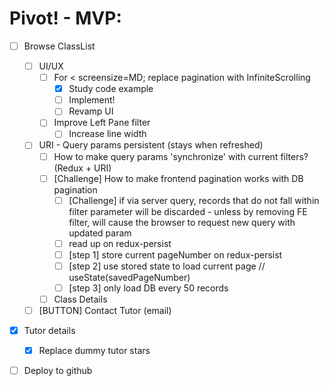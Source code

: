 # Pivot! - MVP:

- [ ] Browse ClassList
  - [ ] UI/UX
    - [ ] For < screensize=MD; replace pagination with InfiniteScrolling
      - [x] Study code example
      - [ ] Implement!
      - [ ] Revamp UI
    - [ ] Improve Left Pane filter
      - [ ] Increase line width
  - [ ] URI - Query params persistent (stays when refreshed)
    - [ ] How to make query params 'synchronize' with current filters? (Redux + URI)
    - [ ] [Challenge] How to make frontend pagination works with DB pagination
      - [ ] [Challenge] if via server query, records that do not fall within filter parameter will be discarded - unless by removing FE filter, will cause the browser to request new query with updated param
      - [ ] read up on redux-persist
      - [ ] [step 1] store current pageNumber on redux-persist
      - [ ] [step 2] use stored state to load current page // useState(savedPageNumber)
      - [ ] [step 3] only load DB every 50 records
    - [ ] Class Details
  - [ ] [BUTTON] Contact Tutor (email)
- [x] Tutor details
  - [x] Replace dummy tutor stars
- [ ] Deploy to github

